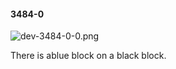 #### 3484-0
![dev-3484-0-0.png](https://github.com/lil-lab/nlvr/raw/master/nlvr/dev/images/0/dev-3484-0-0.png "dev-3484-0-0.png")

There is ablue block on a black block.